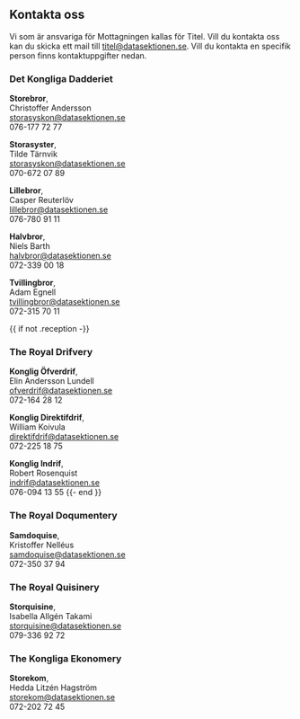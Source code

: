 ## Kontakta oss 

Vi som är ansvariga för Mottagningen kallas för Titel. Vill du kontakta oss kan du skicka ett mail till [titel@datasektionen.se](mailto:titel@datasektionen.se). Vill du kontakta en specifik person finns kontaktuppgifter nedan.

### Det Kongliga Dadderiet 
**Storebror**, <br />
Christoffer Andersson<br />
[storasyskon@datasektionen.se](mailto:storasyskon@datasektionen.se)<br />
076-177 72 77

**Storasyster**, <br />
Tilde Tärnvik<br />
[storasyskon@datasektionen.se](mailto:storasyskon@datasektionen.se)<br />
070-672 07 89

**Lillebror**, <br />
Casper Reuterlöv<br />
[lillebror@datasektionen.se](mailto:halvsyster@datasektionen.se)<br />
076-780 91 11

**Halvbror**, <br />
Niels Barth<br />
[halvbror@datasektionen.se](mailto:lillebror@datasektionen.se)<br /> 
072-339 00 18

**Tvillingbror**, <br />
Adam Egnell <br />
[tvillingbror@datasektionen.se](mailto:lillasyster@datasektionen.se)<br /> 
072-315 70 11

{{ if not .reception -}}
### The Royal Drifvery
**Konglig Öfverdrif**, <br />
Elin Andersson Lundell<br />
[ofverdrif@datasektionen.se](mailto:ofverdrif@datasektionen.se)<br />
072-164 28 12

**Konglig Direktifdrif**, <br />
William Koivula<br />
[direktifdrif@datasektionen.se](mailto:direktifdrif@datasektionen.se)<br />
072-225 18 75

**Konglig Indrif**, <br />
Robert Rosenquist<br />
[indrif@datasektionen.se](mailto:indrif@datasektionen.se)<br />
076-094 13 55
{{- end }}

### The Royal Doqumentery
**Samdoquise**, <br />
Kristoffer Nelléus<br />
[samdoquise@datasektionen.se](mailto:samdoquise@datasektionen.se)<br />
072-350 37 94

### The Royal Quisinery
**Storquisine**, <br />
Isabella Allgén Takami<br />
[storquisine@datasektionen.se](mailto:storquisine@datasektionen.se)<br />
079-336 92 72

### The Kongliga Ekonomery
**Storekom**, <br />
Hedda Litzén Hagström<br />
[storekom@datasektionen.se](mailto:storekom@datasektionen.se)<br />
072-202 72 45